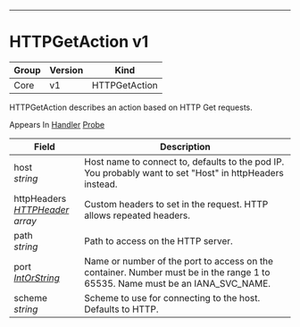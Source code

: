 

-----------
# HTTPGetAction v1



Group        | Version     | Kind
------------ | ---------- | -----------
Core | v1 | HTTPGetAction







HTTPGetAction describes an action based on HTTP Get requests.

<aside class="notice">
Appears In <a href="#handler-v1">Handler</a> <a href="#probe-v1">Probe</a> </aside>

Field        | Description
------------ | -----------
host <br /> *string*  | Host name to connect to, defaults to the pod IP. You probably want to set "Host" in httpHeaders instead.
httpHeaders <br /> *[HTTPHeader](#httpheader-v1) array*  | Custom headers to set in the request. HTTP allows repeated headers.
path <br /> *string*  | Path to access on the HTTP server.
port <br /> *[IntOrString](#intorstring-intstr)*  | Name or number of the port to access on the container. Number must be in the range 1 to 65535. Name must be an IANA_SVC_NAME.
scheme <br /> *string*  | Scheme to use for connecting to the host. Defaults to HTTP.







